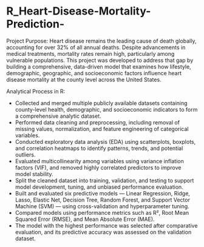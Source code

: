 # R_Heart-Disease-Mortality-Prediction-

Project Purpose: 
Heart disease remains the leading cause of death globally, accounting for over 32% of all annual deaths. Despite advancements in medical treatments, mortality rates remain high, particularly among vulnerable populations. This project was developed to address that gap by building a comprehensive, data-driven model that examines how lifestyle, demographic, geographic, and socioeconomic factors influence heart disease mortality at the county level across the United States.

Analytical Process in R:
- Collected and merged multiple publicly available datasets containing county-level health, demographic, and socioeconomic indicators to form a comprehensive analytic dataset.
- Performed data cleaning and preprocessing, including removal of missing values, normalization, and feature engineering of categorical variables.
- Conducted exploratory data analysis (EDA) using scatterplots, boxplots, and correlation heatmaps to identify patterns, trends, and potential outliers.
- Evaluated multicollinearity among variables using variance inflation factors (VIF), and removed highly correlated predictors to improve model stability.
- Split the cleaned dataset into training, validation, and testing to support model development, tuning, and unbiased performance evaluation.
- Built and evaluated six predictive models — Linear Regression, Ridge, Lasso, Elastic Net, Decision Tree, Random Forest, and Support Vector Machine (SVM) — using cross-validation and hyperparameter tuning.
- Compared models using performance metrics such as R², Root Mean Squared Error (RMSE), and Mean Absolute Error (MAE).
- The model with the highest performance was selected after comparative evaluation, and its predictive accuracy was assessed on the validation dataset.




